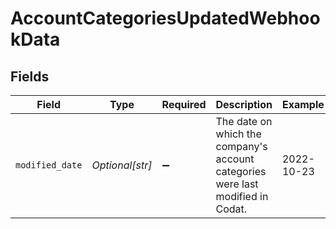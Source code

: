 # AccountCategoriesUpdatedWebhookData


## Fields

| Field                                                                           | Type                                                                            | Required                                                                        | Description                                                                     | Example                                                                         |
| ------------------------------------------------------------------------------- | ------------------------------------------------------------------------------- | ------------------------------------------------------------------------------- | ------------------------------------------------------------------------------- | ------------------------------------------------------------------------------- |
| `modified_date`                                                                 | *Optional[str]*                                                                 | :heavy_minus_sign:                                                              | The date on which the company's account categories were last modified in Codat. | 2022-10-23                                                                      |